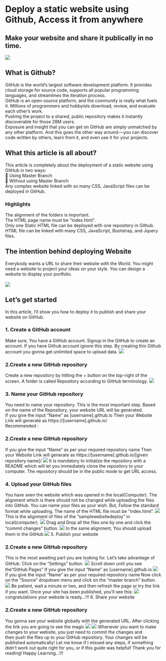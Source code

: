 # Deploy a static website using Github, Access it from anywhere
## Make your website and share it publically in no time.
<img src="https://github.com/balupeddireddy08/samplewebsitedeploy/blob/master/img/github-mark.png">
<h2>What is Github?</h2>
GitHub is the world’s largest software development platform. It provides cloud storage for source code, supports all popular programming languages, and streamlines the iteration process.<br>
GitHub is an open-source platform, and the community is really what fuels it. Millions of programmers and hobbyists download, review, and evaluate each other’s work.<br>
Pushing the project to a shared, public repository makes it instantly discoverable for those 28M users.<br>
Exposure and insight that you can get on GitHub are simply unmatched by any other platform. And this goes the other way around — you can discover code written by others, learn from it, and even use it for your projects.<br>
<h2>What this article is all about?</h2>
This article is completely about the deployment of a static website using GitHub in two ways:<br>
 Using Master Branch<br>
 Without using Master Branch<br>
Any complex website linked with so many CSS, JavaScript files can be deployed in GitHub.<br>
<h3>Highlights</h3>
The alignment of the folders is important.<br>
The HTML page name must be “index.html”.<br>
Only one Static HTML file can be deployed with one repository in Github.<br>
HTML file can be linked with many CSS, JavaScript, Bootstrap, and Jquery files.<br>
<h2>The intention behind deploying Website</h2>
Everybody wants a URL to share their website with the World. You might need a website to project your ideas on your style. You can design a website to display your portfolio.<br>
<br><img src="https://github.com/balupeddireddy08/samplewebsitedeploy/blob/master/img/Screenshot%20(148).png">
<h2>Let’s get started</h2>
In this article, I’ll show you how to deploy it to publish and share your website on GitHub.
<h3>1. Create a GitHub account</h3>
Make sure, You have a GitHub account. Signup in the GitHub to create an account. If you have Github account ignore this step. By creating this Github account you gonna get unlimited space to upload data.
<img src="https://github.com/balupeddireddy08/samplewebsitedeploy/blob/master/img/Screenshot%20(149).png">
<h3>2.Create a new GitHub repository</h3>
Create a new repository by hitting the + button on the top-right of the screen. A folder is called Repository according to GitHub terminology.
<img src="https://github.com/balupeddireddy08/samplewebsitedeploy/blob/master/img/Screenshot%20(153).png">
<h3>3. Name your GitHub repository</h3>
You need to name your repository. This is the most important step. Based on the name of the Repository, your website URL will be generated.<br>
If you give the input “Name” as [username].github.io
Then your Website Link will generate as
https://[username].github.io/
<br>
Recommended :<h3>2.Create a new GitHub repository</h3>
If you give the input “Name” as per your required repository name
Then your Website Link will generate as
https://[username].github.io/[given repository name]/
<img src="https://github.com/balupeddireddy08/samplewebsitedeploy/blob/master/img/Screenshot%20(154).png">
It is mandatory to initialize the repository with a README which will let you immediately clone the repository to your computer.
The repository should be in the public mode to get URL access.
<h3>4. Upload your GitHub files</h3>
You have seen the website which was opened in the local(Computer).
The alignment which is there should not be changed while uploading the files into GitHub.
You can name your files as your wish. But, Follow the standard format while uploading.
The name of the HTML file must be “index.html”.
<img src="https://github.com/balupeddireddy08/samplewebsitedeploy/blob/master/img/Screenshot%20(156).png">
This is the alignment of files of the “samplewebsitedeploy” in local(computer).
<img src="https://github.com/balupeddireddy08/samplewebsitedeploy/blob/master/img/Screenshot%20(159).png">
Drag and Drop all the files one by one and click the “commit changes” button.
<img src="https://github.com/balupeddireddy08/samplewebsitedeploy/blob/master/img/Screenshot%20(160).png">
In the same alignment, You should upload them in the GitHub
<img src="https://github.com/balupeddireddy08/samplewebsitedeploy/blob/master/img/Screenshot%20(148).png">
5. Publish your website<h3>2.Create a new GitHub repository</h3>
This is the most awaiting part you are looking for. Let’s take advantage of GitHub. Click on the “Settings” button.
<img src="https://github.com/balupeddireddy08/samplewebsitedeploy/blob/master/img/Screenshot%20(161).png">
Scroll down until you see the“GitHub Pages”
If you give the input “Name” as [username].github.io
<img src="https://github.com/balupeddireddy08/samplewebsitedeploy/blob/master/img/Screenshot%20(162).png">
If you give the input “Name” as per your required repository name
Now click on the “Source” dropdown menu and click on the “master branch” button.
<img src="https://github.com/balupeddireddy08/samplewebsitedeploy/blob/master/img/Screenshot%20(163).png">
Be patient, wait a minute or two, and then refresh the page or try the link if you want. Once your site has been published, you’ll see this:
<img src="https://github.com/balupeddireddy08/samplewebsitedeploy/blob/master/img/Screenshot%20(164).png">
congratulations your website is ready…!!! 
6. Share your website<h3>2.Create a new GitHub repository</h3>
You gonna see your website globally with the generated URL. After clicking the link you are going to see the magic
<img src="https://github.com/balupeddireddy08/samplewebsitedeploy/blob/master/img/Screenshot%20(167).png">
<img src="https://github.com/balupeddireddy08/samplewebsitedeploy/blob/master/img/Screenshot%20(165).png">
Whenever you want to make changes to your website, you just need to commit the changes and then push the files up to your GitHub repository. Your changes will be published automatically!
Let me know if I missed any steps, if something didn’t work out quite right for you, or if this guide was helpful! Thank you for reading!
Happy Learning…!!!
